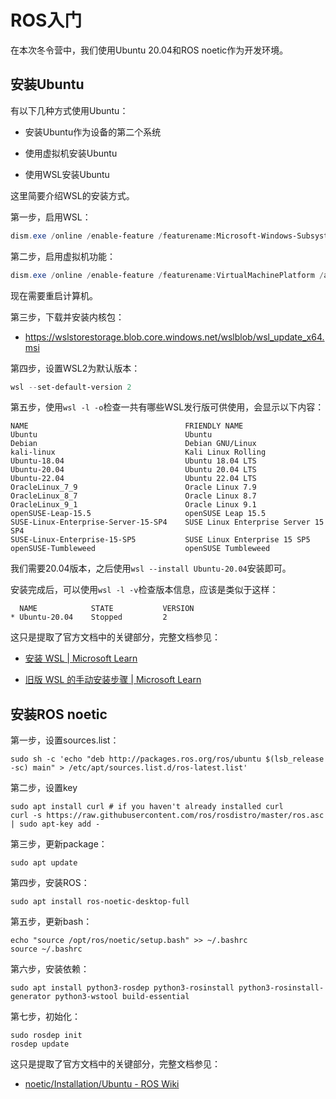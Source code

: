 # ROS入门

在本次冬令营中，我们使用Ubuntu 20.04和ROS noetic作为开发环境。

## 安装Ubuntu

有以下几种方式使用Ubuntu：

- 安装Ubuntu作为设备的第二个系统

- 使用虚拟机安装Ubuntu

- 使用WSL安装Ubuntu

这里简要介绍WSL的安装方式。

第一步，启用WSL：

```powershell
dism.exe /online /enable-feature /featurename:Microsoft-Windows-Subsystem-Linux /all /norestart
```

第二步，启用虚拟机功能：

```powershell
dism.exe /online /enable-feature /featurename:VirtualMachinePlatform /all /norestart
```

现在需要重启计算机。

第三步，下载并安装内核包：

- https://wslstorestorage.blob.core.windows.net/wslblob/wsl_update_x64.msi

第四步，设置WSL2为默认版本：

```powershell
wsl --set-default-version 2
```

第五步，使用`wsl -l -o`检查一共有哪些WSL发行版可供使用，会显示以下内容：

```
NAME                                   FRIENDLY NAME
Ubuntu                                 Ubuntu
Debian                                 Debian GNU/Linux
kali-linux                             Kali Linux Rolling
Ubuntu-18.04                           Ubuntu 18.04 LTS
Ubuntu-20.04                           Ubuntu 20.04 LTS
Ubuntu-22.04                           Ubuntu 22.04 LTS
OracleLinux_7_9                        Oracle Linux 7.9
OracleLinux_8_7                        Oracle Linux 8.7
OracleLinux_9_1                        Oracle Linux 9.1
openSUSE-Leap-15.5                     openSUSE Leap 15.5
SUSE-Linux-Enterprise-Server-15-SP4    SUSE Linux Enterprise Server 15 SP4
SUSE-Linux-Enterprise-15-SP5           SUSE Linux Enterprise 15 SP5
openSUSE-Tumbleweed                    openSUSE Tumbleweed
```

我们需要20.04版本，之后使用`wsl --install Ubuntu-20.04`安装即可。

安装完成后，可以使用`wsl -l -v`检查版本信息，应该是类似于这样：

```
  NAME            STATE           VERSION
* Ubuntu-20.04    Stopped         2
```

这只是提取了官方文档中的关键部分，完整文档参见：

- [安装 WSL | Microsoft Learn](https://learn.microsoft.com/zh-cn/windows/wsl/install)

- [旧版 WSL 的手动安装步骤 | Microsoft Learn](https://learn.microsoft.com/zh-cn/windows/wsl/install-manual)

## 安装ROS noetic

第一步，设置sources.list：

```shell
sudo sh -c 'echo "deb http://packages.ros.org/ros/ubuntu $(lsb_release -sc) main" > /etc/apt/sources.list.d/ros-latest.list'
```

第二步，设置key

```shell
sudo apt install curl # if you haven't already installed curl
curl -s https://raw.githubusercontent.com/ros/rosdistro/master/ros.asc | sudo apt-key add -
```

第三步，更新package：

```shell
sudo apt update
```

第四步，安装ROS：

```shell
sudo apt install ros-noetic-desktop-full
```

第五步，更新bash：

```shell
echo "source /opt/ros/noetic/setup.bash" >> ~/.bashrc
source ~/.bashrc
```

第六步，安装依赖：

```shell
sudo apt install python3-rosdep python3-rosinstall python3-rosinstall-generator python3-wstool build-essential
```

第七步，初始化：

```shell
sudo rosdep init
rosdep update
```

这只是提取了官方文档中的关键部分，完整文档参见：

- [noetic/Installation/Ubuntu - ROS Wiki](https://wiki.ros.org/noetic/Installation/Ubuntu)


